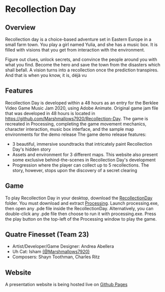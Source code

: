 # Recollection Day
## Overview
Recollection day is a choice-based adventure set in Eastern Europe in a small farm town.
You play a girl named Yulia, and she has a music box. It is filled with visions that you get from interaction with the environment.

Figure out clues, unlock secrets, and convince the people around you with what you find. Become the hero and save the town from the disasters which shall befall. A vision turns into a recollection once the prediction transpires. And that is when you know, it is, déjà vu

## Features
Recollection Day is developed within a 48 hours as an entry for the Berklee Video Game Music Jam 2020, using Adobe Animate. Original game jam file that was developed in 48 hours is located in https://github.com/Marshmallows7920/Recollection-Day. The game is recreated in Processing, completing the game movement mechanics, character interaction, music box interface, and the sample map environments for the demo release
The game demo release features:
- 3 beautiful, immersive soundtracks that intricately paint Recollection Day's hidden story
- Assets and environment for 3 different maps. This website also present some exclusive behind-the-scenes in Recollection Day's development
- Progression where the player can collect up to 5 recollections. The story, however, stops upon the discovery of a secret clearing

## Game
To play Recollection Day in your desktop, download the [RecollectionDay](/RecollectionDay) folder. You must download and extract [Processing](https://processing.org/download/). Launch processing.exe, then open any .pde file inside the RecollectionDay. Alternatively, you can double-click any .pde file then choose to run it with processing.exe. Press the play button on the top-left of the Processing window to play the game.

## Quatre Finesset (Team 23)
- Artist/Developer/Game Designer: Andrea Abellera
- Uh Cat: Isham [(@Marshmallows7920)](https://github.com/Marshmallows7920)
- Composers: Shayn Toothman, Charles Ritz

## Website
A presentation website is being hosted live on [Github Pages](https://andreaabellera.github.io/Recollection-Day-Take2/)

